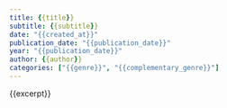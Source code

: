 ```yaml
---
title: {{title}}
subtitle: {{subtitle}}
date: "{{created_at}}"
publication_date: "{{publication_date}}"
year: "{{publication_date}}"
author: {{author}}
categories: ["{{genre}}", "{{complementary_genre}}"]
---
```


{{excerpt}}
